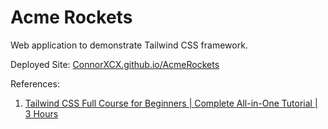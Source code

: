# Acme Rockets

Web application to demonstrate Tailwind CSS framework.

Deployed Site: [ConnorXCX.github.io/AcmeRockets](https://connorxcx.github.io/AcmeRockets/)

References:

1. [Tailwind CSS Full Course for Beginners | Complete All-in-One Tutorial | 3 Hours
   ](https://youtu.be/lCxcTsOHrjo?si=58i3v6czZlUXSoxK)
